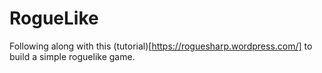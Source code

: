 # RogueLike

Following along with this (tutorial)[https://roguesharp.wordpress.com/] to build a simple roguelike game.
